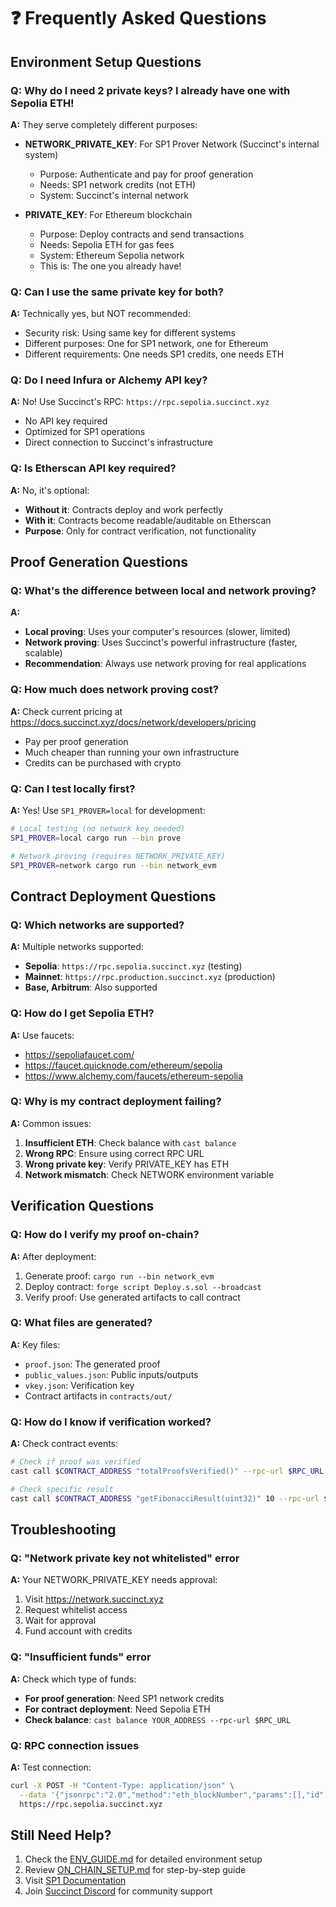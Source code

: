 # ❓ Frequently Asked Questions

## Environment Setup Questions

### Q: Why do I need 2 private keys? I already have one with Sepolia ETH!

**A:** They serve completely different purposes:

- **NETWORK_PRIVATE_KEY**: For SP1 Prover Network (Succinct's internal system)
  - Purpose: Authenticate and pay for proof generation
  - Needs: SP1 network credits (not ETH)
  - System: Succinct's internal network

- **PRIVATE_KEY**: For Ethereum blockchain
  - Purpose: Deploy contracts and send transactions
  - Needs: Sepolia ETH for gas fees  
  - System: Ethereum Sepolia network
  - This is: The one you already have!

### Q: Can I use the same private key for both?

**A:** Technically yes, but NOT recommended:
- Security risk: Using same key for different systems
- Different purposes: One for SP1 network, one for Ethereum
- Different requirements: One needs SP1 credits, one needs ETH

### Q: Do I need Infura or Alchemy API key?

**A:** No! Use Succinct's RPC: `https://rpc.sepolia.succinct.xyz`
- No API key required
- Optimized for SP1 operations
- Direct connection to Succinct's infrastructure

### Q: Is Etherscan API key required?

**A:** No, it's optional:
- **Without it**: Contracts deploy and work perfectly
- **With it**: Contracts become readable/auditable on Etherscan
- **Purpose**: Only for contract verification, not functionality

## Proof Generation Questions

### Q: What's the difference between local and network proving?

**A:** 
- **Local proving**: Uses your computer's resources (slower, limited)
- **Network proving**: Uses Succinct's powerful infrastructure (faster, scalable)
- **Recommendation**: Always use network proving for real applications

### Q: How much does network proving cost?

**A:** Check current pricing at https://docs.succinct.xyz/docs/network/developers/pricing
- Pay per proof generation
- Much cheaper than running your own infrastructure
- Credits can be purchased with crypto

### Q: Can I test locally first?

**A:** Yes! Use `SP1_PROVER=local` for development:
```bash
# Local testing (no network key needed)
SP1_PROVER=local cargo run --bin prove

# Network proving (requires NETWORK_PRIVATE_KEY)
SP1_PROVER=network cargo run --bin network_evm
```

## Contract Deployment Questions

### Q: Which networks are supported?

**A:** Multiple networks supported:
- **Sepolia**: `https://rpc.sepolia.succinct.xyz` (testing)
- **Mainnet**: `https://rpc.production.succinct.xyz` (production)
- **Base, Arbitrum**: Also supported

### Q: How do I get Sepolia ETH?

**A:** Use faucets:
- https://sepoliafaucet.com/
- https://faucet.quicknode.com/ethereum/sepolia
- https://www.alchemy.com/faucets/ethereum-sepolia

### Q: Why is my contract deployment failing?

**A:** Common issues:
1. **Insufficient ETH**: Check balance with `cast balance`
2. **Wrong RPC**: Ensure using correct RPC URL
3. **Wrong private key**: Verify PRIVATE_KEY has ETH
4. **Network mismatch**: Check NETWORK environment variable

## Verification Questions

### Q: How do I verify my proof on-chain?

**A:** After deployment:
1. Generate proof: `cargo run --bin network_evm`
2. Deploy contract: `forge script Deploy.s.sol --broadcast`
3. Verify proof: Use generated artifacts to call contract

### Q: What files are generated?

**A:** Key files:
- `proof.json`: The generated proof
- `public_values.json`: Public inputs/outputs
- `vkey.json`: Verification key
- Contract artifacts in `contracts/out/`

### Q: How do I know if verification worked?

**A:** Check contract events:
```bash
# Check if proof was verified
cast call $CONTRACT_ADDRESS "totalProofsVerified()" --rpc-url $RPC_URL

# Check specific result
cast call $CONTRACT_ADDRESS "getFibonacciResult(uint32)" 10 --rpc-url $RPC_URL
```

## Troubleshooting

### Q: "Network private key not whitelisted" error

**A:** Your NETWORK_PRIVATE_KEY needs approval:
1. Visit https://network.succinct.xyz
2. Request whitelist access
3. Wait for approval
4. Fund account with credits

### Q: "Insufficient funds" error

**A:** Check which type of funds:
- **For proof generation**: Need SP1 network credits
- **For contract deployment**: Need Sepolia ETH
- **Check balance**: `cast balance YOUR_ADDRESS --rpc-url $RPC_URL`

### Q: RPC connection issues

**A:** Test connection:
```bash
curl -X POST -H "Content-Type: application/json" \
  --data '{"jsonrpc":"2.0","method":"eth_blockNumber","params":[],"id":1}' \
  https://rpc.sepolia.succinct.xyz
```

## Still Need Help?

1. Check the [ENV_GUIDE.md](ENV_GUIDE.md) for detailed environment setup
2. Review [ON_CHAIN_SETUP.md](ON_CHAIN_SETUP.md) for step-by-step guide
3. Visit [SP1 Documentation](https://docs.succinct.xyz)
4. Join [Succinct Discord](https://discord.gg/succinct) for community support 